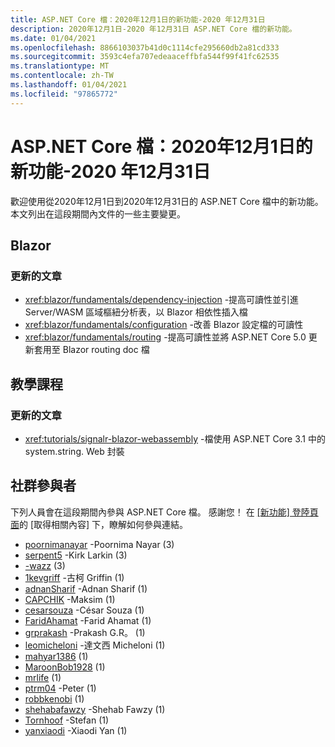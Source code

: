 ```yaml
---
title: ASP.NET Core 檔：2020年12月1日的新功能-2020 年12月31日
description: 2020年12月1日-2020 年12月31日 ASP.NET Core 檔的新功能。
ms.date: 01/04/2021
ms.openlocfilehash: 8866103037b41d0c1114cfe295660db2a81cd333
ms.sourcegitcommit: 3593c4efa707edeaaceffbfa544f99f41fc62535
ms.translationtype: MT
ms.contentlocale: zh-TW
ms.lasthandoff: 01/04/2021
ms.locfileid: "97865772"
---
```

# <a name="aspnet-core-docs-whats-new-for-december-1-2020---december-31-2020"></a>ASP.NET Core 檔：2020年12月1日的新功能-2020 年12月31日

歡迎使用從2020年12月1日到2020年12月31日的 ASP.NET Core 檔中的新功能。 本文列出在這段期間內文件的一些主要變更。

## <a name="blazor"></a>Blazor

### <a name="updated-articles"></a>更新的文章

- <xref:blazor/fundamentals/dependency-injection> -提高可讀性並引進 Server/WASM 區域樞紐分析表，以 Blazor 相依性插入檔
- <xref:blazor/fundamentals/configuration> -改善 Blazor 設定檔的可讀性
- <xref:blazor/fundamentals/routing> -提高可讀性並將 ASP.NET Core 5.0 更新套用至 Blazor routing doc 檔

## <a name="tutorials"></a>教學課程

### <a name="updated-articles"></a>更新的文章

- <xref:tutorials/signalr-blazor-webassembly> -檔使用 ASP.NET Core 3.1 中的 system.string. Web 封裝

## <a name="community-contributors"></a>社群參與者

下列人員會在這段期間內參與 ASP.NET Core 檔。 感謝您！ 在 [ [新功能] 登陸頁面](index.yml)的 [取得相關內容] 下，瞭解如何參與連結。

- [poornimanayar](https://github.com/poornimanayar) -Poornima Nayar (3) 
- [serpent5](https://github.com/serpent5) -Kirk Larkin (3) 
- [-wazz](https://github.com/the-wazz) (3) 
- [1kevgriff](https://github.com/1kevgriff) -古柯 Griffin (1) 
- [adnanSharif](https://github.com/adnanSharif) -Adnan Sharif (1) 
- [CAPCHIK](https://github.com/CAPCHIK) -Maksim (1) 
- [cesarsouza](https://github.com/cesarsouza) -César Souza (1) 
- [FaridAhamat](https://github.com/FaridAhamat) -Farid Ahamat (1) 
- [grprakash](https://github.com/grprakash) -Prakash G.R。 (1)
- [leomicheloni](https://github.com/leomicheloni) -達文西 Micheloni (1) 
- [mahyar1386](https://github.com/mahyar1386) (1) 
- [MaroonBob1928](https://github.com/MaroonBob1928) (1) 
- [mrlife](https://github.com/mrlife) (1) 
- [ptrm04](https://github.com/ptrm04) -Peter (1) 
- [robbkenobi](https://github.com/robbkenobi) (1) 
- [shehabafawzy](https://github.com/shehabafawzy) -Shehab Fawzy (1) 
- [Tornhoof](https://github.com/Tornhoof) -Stefan (1) 
- [yanxiaodi](https://github.com/yanxiaodi) -Xiaodi Yan (1) 
